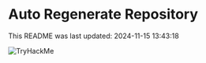 # Auto Regenerate Repository

This README was last updated: 2024-11-15 13:43:18

 ![TryHackMe](https://tryhackme.com/badge/533634)